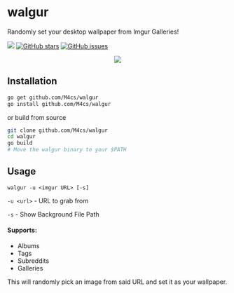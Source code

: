 # walgur
Randomly set your desktop wallpaper from Imgur Galleries!

<img src="https://goreportcard.com/badge/github.com/M4cs/walgur">
<a href="https://github.com/M4cs/walgur/stargazers"><img alt="GitHub stars" src="https://img.shields.io/github/stars/M4cs/walgur"></a>
<a href="https://github.com/M4cs/walgur/issues"><img alt="GitHub issues" src="https://img.shields.io/github/issues/M4cs/walgur"></a>

<p align="center">
  <img src="https://raw.githubusercontent.com/M4cs/walgur/master/preview.gif">
  
</p>

## Installation

```bash
go get github.com/M4cs/walgur
go install github.com/M4cs/walgur
```

or build from source

```bash
git clone github.com/M4cs/walgur
cd walgur
go build
# Move the walgur binary to your $PATH
```

## Usage

```
walgur -u <imgur URL> [-s]
```

`-u <url>` - URL to grab from

`-s` - Show Background File Path

#### Supports:

- Albums
- Tags
- Subreddits
- Galleries

This will randomly pick an image from said URL and set it as your wallpaper.
